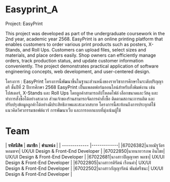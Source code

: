 # Easyprint_A 
Project: EasyPrint

This project was developed as part of the undergraduate coursework in the 2nd year, academic year 2568. 
EasyPrint is an online printing platform that enables customers to order various print products such as posters, X-Stands, and Roll Ups. Customers can upload files, select sizes and materials, and place orders easily. Shop owners can efficiently manage orders, track production status, and update customer information conveniently. 
The project demonstrates practical application of software engineering concepts, web development, and user-centered design.


โครงการ : EasyPrint
โครงการนี้พัฒนาขึ้นในฐานะส่วนหนึ่งของรายวิชาการศึกษาในระดับปริญญาตรี ชั้นปีที่ 2 ปีการศึกษา 2568
EasyPrint เป็นแพลตฟอร์มออนไลน์สำหรับสั่งพิมพ์งาน เช่น โปสเตอร์, X-Stands และ Roll Ups โดยลูกค้าสามารถอัปโหลดไฟล์ เลือกขนาดและวัสดุ และทำการสั่งซื้อได้อย่างสะดวก ส่วนเจ้าของร้านสามารถจัดการคำสั่งซื้อ ติดตามสถานะการผลิต และปรับปรุงข้อมูลลูกค้าได้อย่างมีประสิทธิภาพและสะดวกสบาย
โครงการนี้สะท้อนถึงการประยุกต์ใช้แนวคิดวิศวกรรมซอฟต์แวร์ การพัฒนาเว็บ และการออกแบบที่มุ่งเน้นผู้ใช้


# Team
| **รหัสนิสิต** | **สมาชิก** | **ตำแหน่ง** |
| ------------- |-------------|
|67026382|นายณัฐวัตร	หอมขจร| UX/UI Design & Front-End Developer |
|67022850|นายนายวรภพ อินไชย| UX/UI Design & Front-End Developer | 
|67022681|นางสาวปัญญาพร	 พลซา| UX/UI Design & Front-End Developer |
|67022805|นางสาวรติรัตน์	 เรือนคำ| UX/UI Design & Front-End Developer |
|67022502|นางสาวกัญญารัตน์ พันธ์ศรีชนะ| UX/UI Design & Front-End Developer |
